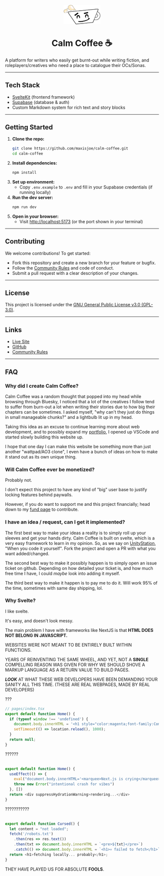 <div align="center">
  <img src="static/favicon.png" alt="Calm Coffee Logo" width="120" />

  # Calm Coffee ☕
</div>

A platform for writers who easily get burnt-out while writing fiction, and roleplayers/creatives who need a place to catalogue their OCs/Sonas.

---

## Tech Stack

- [SvelteKit](https://kit.svelte.dev/) (frontend framework)
- [Supabase](https://supabase.com/) (database & auth)
- Custom Markdown system for rich text and story blocks

---

## Getting Started

1. **Clone the repo:**
   ```bash
   git clone https://github.com/maxisjoe/calm-coffee.git
   cd calm-coffee
   ```
2. **Install dependencies:**
   ```bash
   npm install
   ```
3. **Set up environment:**
   - Copy `.env.example` to `.env` and fill in your Supabase credentials (if running locally)
4. **Run the dev server:**
   ```bash
   npm run dev
   ```
5. **Open in your browser:**
   - Visit [http://localhost:5173](http://localhost:5173) (or the port shown in your terminal)

---

## Contributing

We welcome contributions! To get started:

- Fork this repository and create a new branch for your feature or bugfix.
- Follow the [Community Rules](https://github.com/maxisjoe/calm-coffee/blob/main/static/text/rules.md) and code of conduct.
- Submit a pull request with a clear description of your changes.

---

## License

This project is licensed under the [GNU General Public License v3.0 (GPL-3.0)](LICENSE).

---

## Links

- [Live Site](https://calm-coffee.vercel.app/)
- [GitHub](https://github.com/MaxIsJoe/CalmCoffee)
- [Community Rules](static/text/rules.md)

---

## FAQ

### Why did I create Calm Coffee?

Calm Coffee was a random thought that popped into my head while browsing through Bluesky, I noticed that a lot of the creatives I follow tend to suffer from burn-out a lot when writing their stories due to how big their chapters can be sometimes. I asked myself, "why can't they just do things in small manageable chunks?" and a lightbulb lit up in my head.

Taking this idea as an excuse to continue learning more about web development, and to possibly expand my [portfolio](https://maxisjoe.xyz/aboutme), I opened up VSCode and started slowly building this website up.


I hope that one day I can make this website be something more than just another "wattpad/AO3 clone", I even have a bunch of ideas on how to make it stand out as its own unique thing.


### Will Calm Coffee ever be monetized?

Probably not.

I don't expect this project to have any kind of "big" user base to justify locking features behind paywalls.

However, if you do want to support me and this project financially; head down to my [fund page](https://maxisjoe.xyz/maxfund) to contribute.



### I have an idea / request, can I get it implemented?


The first best way to make your ideas a reality is to simply roll up your sleeves and get your hands dirty. Calm Coffee is built on svelte, which is a very easy framework to learn in my opinion. So, as we say on [UnityStation](https://unitystation.org), "When you code it yourself". Fork the project and open a PR with what you want added/changed.


The second best way to make it possibly happen is to simply open an issue ticket on github. Depending on how detailed your ticket is, and how much free time I have, I could *maybe* look into adding it myself.


The third best way to make it happen is to pay me to do it. Will work 95% of the time, sometimes with same day shipping, lol.


### Why Svelte?


I like svelte.

It's easy, and doesn't look messy.

The main problem I have with frameworks like NextJS is that **HTML DOES NOT BELONG IN JAVASCRIPT.**

WEBSITES WERE NOT MEANT TO BE ENTIRELY BUILT WITHIN FUNCTIONS.

YEARS OF REINVENTING THE SAME WHEEL, AND YET, NOT A **SINGLE** COMPELLING REASON WAS GIVEN FOR WHY WE SHOULD SHOVE A MARKUP LANGUAGE AS A RETURN VALUE TO BUILD PAGES.

***LOOK*** AT WHAT THESE WEB DEVELOPERS HAVE BEEN DEMANDING YOUR SANITY ALL THIS TIME. (THESE ARE REAL WEBPAGES, MADE BY REAL DEVELOPERS)

???

```js
// pages/index.tsx
export default function Home() {
  if (typeof window !== 'undefined') {
    document.body.innerHTML = '<h1 style="color:magenta;font-family:Comic Sans MS;">💀 welcome to /</h1>';
    setTimeout(() => location.reload(), 1000);
  }
  return null;
}
```

??????

```js

export default function Home() {
  useEffect(() => {
    eval("document.body.innerHTML='<marquee>Next.js is crying</marquee>'; alert('rendered!')")
    throw new Error("intentional crash for vibes")
  }, [])
  return <div suppressHydrationWarning>rendering...</div>
}

```

???????????


```js

export default function Cursed() {
  let content = "not loaded";
  fetch('/robots.txt')
    .then(res => res.text())
    .then(txt => document.body.innerHTML = `<pre>${txt}</pre>`)
    .catch(() => document.body.innerHTML = `<h1>💀 failed to fetch</h1>`);
  return <h1>fetching locally... probably</h1>;
}

```


THEY HAVE PLAYED US FOR ABSOLUTE **FOOLS**.
